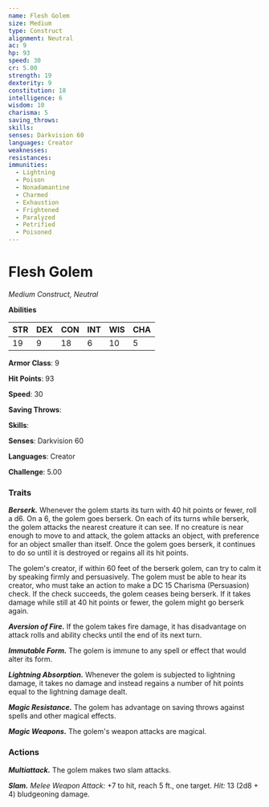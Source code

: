 ```yaml
---
name: Flesh Golem
size: Medium
type: Construct
alignment: Neutral
ac: 9
hp: 93
speed: 30
cr: 5.00
strength: 19
dexterity: 9
constitution: 18
intelligence: 6
wisdom: 10
charisma: 5
saving_throws: 
skills: 
senses: Darkvision 60
languages: Creator
weaknesses:
resistances:
immunities:
  - Lightning
  - Poison
  - Nonadamantine
  - Charmed
  - Exhaustion
  - Frightened
  - Paralyzed
  - Petrified
  - Poisoned
---
```


# Flesh Golem

*Medium Construct, Neutral*

**Abilities**

| STR | DEX | CON | INT | WIS | CHA |
| --- | --- | --- | --- | --- | --- |
| 19 | 9 | 18 | 6 | 10 | 5 |

**Armor Class**: 9

**Hit Points**: 93

**Speed**: 30

**Saving Throws**: 

**Skills**: 

**Senses**: Darkvision 60

**Languages**: Creator

**Challenge**: 5.00


### Traits
***Berserk.*** Whenever the golem starts its turn with 40 hit points or fewer, roll a d6. On a 6, the golem goes berserk. On each of its turns while berserk, the golem attacks the nearest creature it can see. If no creature is near enough to move to and attack, the golem attacks an object, with preference for an object smaller than itself. Once the golem goes berserk, it continues to do so until it is destroyed or regains all its hit points.

The golem's creator, if within 60 feet of the berserk golem, can try to calm it by speaking firmly and persuasively. The golem must be able to hear its creator, who must take an action to make a DC 15 Charisma (Persuasion) check. If the check succeeds, the golem ceases being berserk. If it takes damage while still at 40 hit points or fewer, the golem might go berserk again. 

***Aversion of Fire.*** If the golem takes fire damage, it has disadvantage on attack rolls and ability checks until the end of its next turn. 

***Immutable Form.*** The golem is immune to any spell or effect that would alter its form.

 ***Lightning Absorption.*** Whenever the golem is subjected to lightning damage, it takes no damage and instead regains a number of hit points equal to the lightning damage dealt.

 ***Magic Resistance.*** The golem has advantage on saving throws against spells and other magical effects. 

***Magic Weapons.*** The golem's weapon attacks are magical.

### Actions
***Multiattack.*** The golem makes two slam attacks. 

***Slam.*** *Melee Weapon Attack:* +7 to hit, reach 5 ft., one target. *Hit:* 13 (2d8 + 4) bludgeoning damage.
